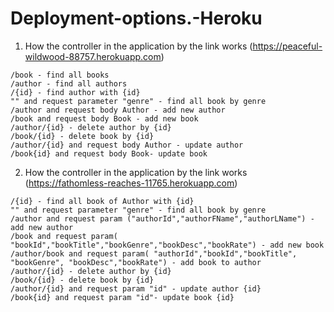# Deployment-options.-Heroku

 1.   How the controller in the application by the link works (https://peaceful-wildwood-88757.herokuapp.com)

    /book - find all books
    /author - find all authors
    /{id} - find author with {id}
    "" and request parameter "genre" - find all book by genre
    /author and request body Author - add new author
    /book and request body Book - add new book
    /author/{id} - delete author by {id}
    /book/{id} - delete book by {id}
    /author/{id} and request body Author - update author
    /book{id} and request body Book- update book

  2.  How the controller in the application by the link works (https://fathomless-reaches-11765.herokuapp.com)

    /{id} - find all book of Author with {id}
    "" and request parameter "genre" - find all book by genre
    /author and request param ("authorId","authorFName","authorLName") - add new author
    /book and request param( "bookId","bookTitle","bookGenre","bookDesc","bookRate") - add new book
    /author/book and request param( "authorId","bookId","bookTitle", "bookGenre", "bookDesc","bookRate") - add book to author
    /author/{id} - delete author by {id}
    /book/{id} - delete book by {id}
    /author/{id} and request param "id" - update author {id}
    /book{id} and request param "id"- update book {id}

